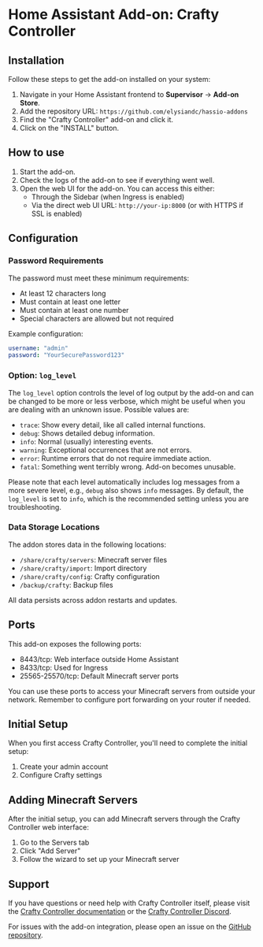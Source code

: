 # Home Assistant Add-on: Crafty Controller

## Installation

Follow these steps to get the add-on installed on your system:

1. Navigate in your Home Assistant frontend to **Supervisor** -> **Add-on Store**.
2. Add the repository URL: `https://github.com/elysiandc/hassio-addons`
3. Find the "Crafty Controller" add-on and click it.
4. Click on the "INSTALL" button.

## How to use

1. Start the add-on.
2. Check the logs of the add-on to see if everything went well.
3. Open the web UI for the add-on. You can access this either:
   - Through the Sidebar (when Ingress is enabled)
   - Via the direct web UI URL: `http://your-ip:8000` (or with HTTPS if SSL is enabled)

## Configuration

### Password Requirements

The password must meet these minimum requirements:

- At least 12 characters long
- Must contain at least one letter
- Must contain at least one number
- Special characters are allowed but not required

Example configuration:

```yaml
username: "admin"
password: "YourSecurePassword123"
```

### Option: `log_level`

The `log_level` option controls the level of log output by the add-on and can
be changed to be more or less verbose, which might be useful when you are
dealing with an unknown issue. Possible values are:

- `trace`: Show every detail, like all called internal functions.
- `debug`: Shows detailed debug information.
- `info`: Normal (usually) interesting events.
- `warning`: Exceptional occurrences that are not errors.
- `error`: Runtime errors that do not require immediate action.
- `fatal`: Something went terribly wrong. Add-on becomes unusable.

Please note that each level automatically includes log messages from a
more severe level, e.g., `debug` also shows `info` messages. By default,
the `log_level` is set to `info`, which is the recommended setting unless
you are troubleshooting.

### Data Storage Locations

The addon stores data in the following locations:

- `/share/crafty/servers`: Minecraft server files
- `/share/crafty/import`: Import directory
- `/share/crafty/config`: Crafty configuration
- `/backup/crafty`: Backup files

All data persists across addon restarts and updates.

## Ports

This add-on exposes the following ports:

- 8443/tcp: Web interface outside Home Assistant
- 8433/tcp: Used for Ingress
- 25565-25570/tcp: Default Minecraft server ports

You can use these ports to access your Minecraft servers from outside your network. Remember to configure port forwarding on your router if needed.

## Initial Setup

When you first access Crafty Controller, you'll need to complete the initial setup:

1. Create your admin account
2. Configure Crafty settings

## Adding Minecraft Servers

After the initial setup, you can add Minecraft servers through the Crafty Controller web interface:

1. Go to the Servers tab
2. Click "Add Server"
3. Follow the wizard to set up your Minecraft server

## Support

If you have questions or need help with Crafty Controller itself, please visit the [Crafty Controller documentation](https://docs.craftycontrol.com/) or the [Crafty Controller Discord](https://discord.gg/S8Q3AamhCk).

For issues with the add-on integration, please open an issue on the [GitHub repository](https://github.com/elysiandc/hassio-addons).
